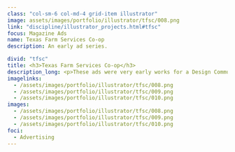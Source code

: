 ```yaml
---
class: "col-sm-6 col-md-4 grid-item illustrator"
image: assets/images/portfolio/illustrator/tfsc/008.png
link: "discipline/illustrator_projects.html#tfsc"
focus: Magazine Ads
name: Texas Farm Services Co-op
description: An early ad series.

divid: "tfsc"
title: <h3>Texas Farm Services Co-op</h3>
description_long: <p>These ads were very early works for a Design Communications course in Fall 2018.</p>
imagelinks: 
  - /assets/images/portfolio/illustrator/tfsc/008.png
  - /assets/images/portfolio/illustrator/tfsc/009.png
  - /assets/images/portfolio/illustrator/tfsc/010.png
images: 
  - /assets/images/portfolio/illustrator/tfsc/008.png
  - /assets/images/portfolio/illustrator/tfsc/009.png
  - /assets/images/portfolio/illustrator/tfsc/010.png
foci: 
  - Advertising
---
```

